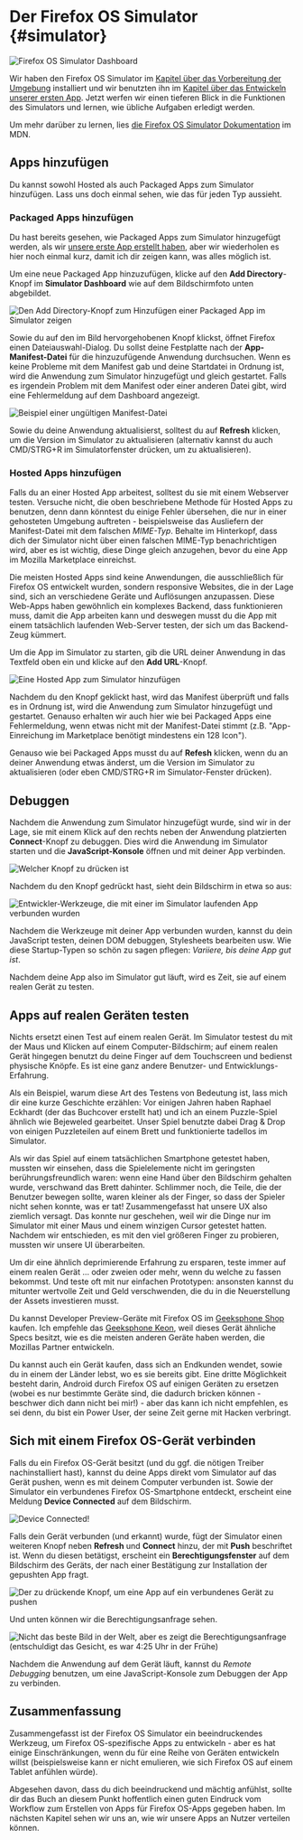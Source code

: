 # Der Firefox OS Simulator {#simulator}

![Firefox OS Simulator Dashboard](images/originals/simulator-dashboard.png)

Wir haben den Firefox OS Simulator im [Kapitel über das Vorbereitung der Umgebung](#setup) installiert und wir benutzten ihn im [Kapitel über das Entwickeln unserer ersten App](#firstapp). Jetzt werfen wir einen tieferen Blick in die Funktionen des Simulators und lernen, wie übliche Aufgaben erledigt werden.

Um mehr darüber zu lernen, lies [die Firefox OS Simulator Dokumentation](https://developer.mozilla.org/en-US/docs/Tools/Firefox_OS_Simulator) im MDN.

## Apps hinzufügen

Du kannst sowohl Hosted als auch Packaged Apps zum Simulator hinzufügen. Lass uns doch einmal sehen, wie das für jeden Typ aussieht.

### Packaged Apps hinzufügen

Du hast bereits gesehen, wie Packaged Apps zum Simulator hinzugefügt werden, als wir [unsere erste App erstellt haben](#firstapp), aber wir wiederholen es hier noch einmal kurz, damit ich dir zeigen kann, was alles möglich ist.

Um eine neue Packaged App hinzuzufügen, klicke auf den **Add Directory**-Knopf im **Simulator Dashboard** wie auf dem Bildschirmfoto unten abgebildet.

![Den *Add Directory*-Knopf zum Hinzufügen einer Packaged App im Simulator zeigen](images/originals/simulator-add-directory.png)

Sowie du auf den im Bild hervorgehobenen Knopf klickst, öffnet Firefox einen Dateiauswahl-Dialog. Du sollst deine Festplatte nach der **App-Manifest-Datei** für die hinzuzufügende Anwendung durchsuchen. Wenn es keine Probleme mit dem Manifest gab und deine Startdatei in Ordnung ist, wird die Anwendung zum Simulator hinzugefügt und gleich gestartet. Falls es irgendein Problem mit dem Manifest oder einer anderen Datei gibt, wird eine Fehlermeldung auf dem Dashboard angezeigt.

![Beispiel einer ungültigen Manifest-Datei](images/originals/simulator-invalid-manifest.png)

Sowie du deine Anwendung aktualisierst, solltest du auf **Refresh** klicken, um die Version im Simulator zu aktualisieren (alternativ kannst du auch CMD/STRG+R im Simulatorfenster drücken, um zu aktualisieren).

### Hosted Apps hinzufügen

Falls du an einer Hosted App arbeitest, solltest du sie mit einem Webserver testen. Versuche nicht, die oben beschriebene Methode für Hosted Apps zu benutzen, denn dann könntest du einige Fehler übersehen, die nur in einer gehosteten Umgebung auftreten - beispielsweise das Ausliefern der Manifest-Datei mit dem falschen *MIME-Typ*. Behalte im Hinterkopf, dass dich der Simulator nicht über einen falschen MIME-Typ benachrichtigen wird, aber es ist wichtig, diese Dinge gleich anzugehen, bevor du eine App im Mozilla Marketplace einreichst.

Die meisten Hosted Apps sind keine Anwendungen, die ausschließlich für Firefox OS entwickelt wurden, sondern responsive Websites, die in der Lage sind, sich an verschiedene Geräte und Auflösungen anzupassen. Diese Web-Apps haben gewöhnlich ein komplexes Backend, dass funktionieren muss, damit die App arbeiten kann und deswegen musst du die App mit einem tatsächlich laufenden Web-Server testen, der sich um das Backend-Zeug kümmert.

Um die App im Simulator zu starten, gib die URL deiner Anwendung in das Textfeld oben ein und klicke auf den **Add URL**-Knopf.

![Eine Hosted App zum Simulator hinzufügen](images/originals/simulator-add-url.png)

Nachdem du den Knopf geklickt hast, wird das Manifest überprüft und falls es in Ordnung ist, wird die Anwendung zum Simulator hinzugefügt und gestartet. Genauso erhalten wir auch hier wie bei Packaged Apps eine Fehlermeldung, wenn etwas nicht mit der Manifest-Datei stimmt (z.B. "App-Einreichung im Marketplace benötigt mindestens ein 128 Icon").

Genauso wie bei Packaged Apps musst du auf **Refesh** klicken, wenn du an deiner Anwendung etwas änderst, um die Version im Simulator zu aktualisieren (oder eben CMD/STRG+R im Simulator-Fenster drücken).

## Debuggen

Nachdem die Anwendung zum Simulator hinzugefügt wurde, sind wir in der Lage, sie mit einem Klick auf den rechts neben der Anwendung platzierten **Connect**-Knopf zu debuggen. Dies wird die Anwendung im Simulator starten und die **JavaScript-Konsole** öffnen und mit deiner App verbinden.

![Welcher Knopf zu drücken ist](images/originals/simulator-press-connect.png)

Nachdem du den Knopf gedrückt hast, sieht dein Bildschirm in etwa so aus:

![Entwickler-Werkzeuge, die mit einer im Simulator laufenden App verbunden wurden](images/originals/simulator-connected.png)

Nachdem die Werkzeuge mit deiner App verbunden wurden, kannst du dein JavaScript testen, deinen DOM debuggen, Stylesheets bearbeiten usw. Wie diese Startup-Typen so schön zu sagen pflegen: *Variiere, bis deine App gut ist*.

Nachdem deine App also im Simulator gut läuft, wird es Zeit, sie auf einem realen Gerät zu testen.

## Apps auf realen Geräten testen

Nichts ersetzt einen Test auf einem realen Gerät. Im Simulator testest du mit der Maus und Klicken auf einem Computer-Bildschirm; auf einem realen Gerät hingegen benutzt du deine Finger auf dem Touchscreen und bedienst physische Knöpfe. Es ist eine ganz andere Benutzer- und Entwicklungs-Erfahrung.

Als ein Beispiel, warum diese Art des Testens von Bedeutung ist, lass mich dir eine kurze Geschichte erzählen: Vor einigen Jahren haben Raphael Eckhardt (der das Buchcover erstellt hat) und ich an einem Puzzle-Spiel ähnlich wie Bejeweled gearbeitet. Unser Spiel benutzte dabei Drag & Drop von einigen Puzzleteilen auf einem Brett und funktionierte tadellos im Simulator.

Als wir das Spiel auf einem tatsächlichen Smartphone getestet haben, mussten wir einsehen, dass die Spielelemente nicht im geringsten berührungsfreundlich waren: wenn eine Hand über den Bildschirm gehalten wurde, verschwand das Brett dahinter. Schlimmer noch, die Teile, die der Benutzer bewegen sollte, waren kleiner als der Finger, so dass der Spieler nicht sehen konnte, was er tat! Zusammengefasst hat unsere UX also ziemlich versagt. Das konnte nur geschehen, weil wir die Dinge nur im Simulator mit einer Maus und einem winzigen Cursor getestet hatten. Nachdem wir entschieden, es mit den viel größeren Finger zu probieren, mussten wir unsere UI überarbeiten.

Um dir eine ähnlich deprimierende Erfahrung zu ersparen, teste immer auf einem realen Gerät … oder zweien oder mehr, wenn du welche zu fassen bekommst. Und teste oft mit nur einfachen Prototypen: ansonsten kannst du mitunter wertvolle Zeit und Geld verschwenden, die du in die Neuerstellung der Assets investieren musst.

Du kannst Developer Preview-Geräte mit Firefox OS im [Geeksphone Shop](http://shop.geeksphone.com/en/) kaufen. Ich empfehle das [Geeksphone Keon](http://www.geeksphone.com/), weil dieses Gerät ähnliche Specs besitzt, wie es die meisten anderen Geräte haben werden, die Mozillas Partner entwickeln.

Du kannst auch ein Gerät kaufen, dass sich an Endkunden wendet, sowie du in einem der Länder lebst, wo es sie bereits gibt. Eine dritte Möglichkeit besteht darin, Android durch Firefox OS auf einigen Geräten zu ersetzen (wobei es nur bestimmte Geräte sind, die dadurch bricken können - beschwer dich dann nicht bei mir!) - aber das kann ich nicht empfehlen, es sei denn, du bist ein Power User, der seine Zeit gerne mit Hacken verbringt.

## Sich mit einem Firefox OS-Gerät verbinden

Falls du ein Firefox OS-Gerät besitzt (und du ggf. die nötigen Treiber nachinstalliert hast), kannst du deine Apps direkt vom Simulator auf das Gerät pushen, wenn es mit deinem Computer verbunden ist. Sowie der Simulator ein verbundenes Firefox OS-Smartphone entdeckt, erscheint eine Meldung **Device Connected** auf dem Bildschirm.

![Device Connected!](images/originals/simulator-device-connected.png)

Falls dein Gerät verbunden (und erkannt) wurde, fügt der Simulator einen weiteren Knopf neben **Refresh** und **Connect** hinzu, der mit **Push** beschriftet ist. Wenn du diesen betätigst, erscheint ein **Berechtigungsfenster** auf dem Bildschirm des Geräts, der nach einer Bestätigung zur Installation der gepushten App fragt.

![Der zu drückende Knopf, um eine App auf ein verbundenes Gerät zu pushen](images/originals/simulator-press-push.png)

Und unten können wir die Berechtigungsanfrage sehen.

![Nicht das beste Bild in der Welt, aber es zeigt die Berechtigungsanfrage (entschuldigt das Gesicht, es war 4:25 Uhr in der Frühe)](images/originals/simulator-remote-push.jpg)

Nachdem die Anwendung auf dem Gerät läuft, kannst du *Remote Debugging* benutzen, um eine JavaScript-Konsole zum Debuggen der App zu verbinden.

## Zusammenfassung 

Zusammengefasst ist der Firefox OS Simulator ein beeindruckendes Werkzeug, um Firefox OS-spezifische Apps zu entwickeln - aber es hat einige Einschränkungen, wenn du für eine Reihe von Geräten entwickeln willst (beispielsweise kann er nicht emulieren, wie sich Firefox OS auf einem Tablet anfühlen würde).

Abgesehen davon, dass du dich beeindruckend und mächtig anfühlst, sollte dir das Buch an diesem Punkt hoffentlich einen guten Eindruck vom Workflow zum Erstellen von Apps für Firefox OS-Apps gegeben haben. Im nächsten Kapitel sehen wir uns an, wie wir unsere Apps an Nutzer verteilen können.
